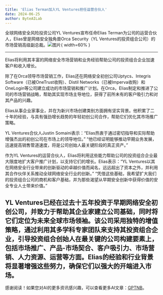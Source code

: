 ```yaml
---
title: 'Elias Terman加入YL Ventures担任运营合伙人'
date: 2024-06-25
author: ByteAILab
---
```


全球网络安全风险投资公司YL Ventures宣布任命Elias Terman为公司的运营合伙人，Elias曾是网络安全独角兽Orca Security（YL Ventures的投资组合公司）的市场营销高级副总裁。![图片](https://ai-techpark.com/wp-content/uploads/2024/06/Elias-960x540.jpg){ width=60% }

---
Elias将利用其丰富的网络安全市场营销和业务经验帮助公司的投资组合企业加速客户和收入增长。

除了在Orca领导市场营销工作，Elias还在网络安全初创公司Uptycs、Integris Software（已被OneTrust收购）、Distil Networks（已被Imperva收购）和OneLogin等公司建立成功的市场营销和推广计划。在Orca，Elias制定和推进了公司的市场营销战略，帮助其实现市场主导地位，获得了前所未有的客户吸引力和对其产品的兴趣。

Elias从事企业家事业，并在为新兴市场创建类别方面拥有坚实背景。他积累了二十年的经验，与具有强劲增长趋势的年轻初创公司合作，帮助它们优化其市场推广策略。

YL Ventures合伙人Justin Somaini表示：“Elias热衷于通过密切指导和实际帮助增强杰出的初创公司在市场上的领导地位。” “他已经证明能够推动早期业务发展，迅速提高销售管道速度，将是公司创始人最关键阶段的真正资产。”

作为YL Ventures的运营合伙人，Elias将利用这些能力帮助公司的投资组合企业最大限度地扩大客户推广计划，以支持它们的增长。Elias表示：“YL Ventures以其在网络安全行业带来的创新驱动的卓越价值而闻名，远远超出了资本之外，并利用其合作伙伴关系推动全球网络安全行业的创新。” “凭借这些基础，我希望扩大我们的投资组合公司的商机和客户基础，并为那些渴望从早期安全创新中获得价值的安全专业人士带来价值。”

YL Ventures已经在过去十五年投资于早期网络安全初创公司，并致力于帮助其企业家建立公司基础，同时将它们定位为未来全球市场领袖。该公司采用独特的增值策略，通过利用其多学科专家团队来支持其投资组合企业，引导投资组合创始人在最关键的公司构建要素上，包括市场推广、产品-市场契合、客户吸引力、市场营销、人力资源、运营等方面。Elias的经验和行业背景将显著增强这些努力，确保它们以强大的开端进入市场。
---
感谢阅读！如果您对AI的更多资讯感兴趣，可以查看更多AI文章：[GPTNB](https://gptnb.com)。